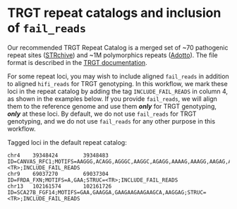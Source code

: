# TRGT repeat catalogs and inclusion of `fail_reads`

Our recommended TRGT Repeat Catalog is a merged set of ~70 pathogenic repeat sites ([STRchive](https://strchive.org)) and ~1M polymorphics repeats ([Adotto](https://zenodo.org/records/8329210)).  The file format is described in the [TRGT documentation](https://github.com/PacificBiosciences/trgt/blob/main/docs/repeat_files.md).

For some repeat loci, you may wish to include aligned `fail_reads` in addition to aligned `hifi_reads` for TRGT genotyping.  In this workflow, we mark these loci in the repeat catalog by adding the tag `INCLUDE_FAIL_READS` in column 4, as shown in the examples below.  If you provide `fail_reads`, we will align them to the reference genome and use them _**only**_ for TRGT genotyping, _**only**_ at these loci.  By default, we do not use `fail_reads` for TRGT genotyping, and we do not use `fail_reads` for any other purpose in this workflow.

Tagged loci in the default repeat catalog:

```text
chr4    39348424        39348483        ID=CANVAS_RFC1;MOTIFS=AAGGG,ACAGG,AGGGC,AAGGC,AGAGG,AAAAG,AAAGG,AAGAG,AAAGGG;STRUC=<TR>;INCLUDE_FAIL_READS
chr9    69037270        69037304        ID=FRDA_FXN;MOTIFS=A,GAA;STRUC=<TR>;INCLUDE_FAIL_READS
chr13   102161574       102161726       ID=SCA27B_FGF14;MOTIFS=GAA,GAAGGA,GAAGAAGAAGAAGCA,AAGGAG;STRUC=<TR>;INCLUDE_FAIL_READS
```
